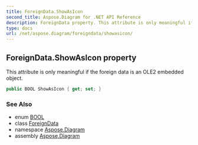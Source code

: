 ```yaml
---
title: ForeignData.ShowAsIcon
second_title: Aspose.Diagram for .NET API Reference
description: ForeignData property. This attribute is only meaningful if the foreign data is an OLE2 embedded object
type: docs
url: /net/aspose.diagram/foreigndata/showasicon/
---
```

## ForeignData.ShowAsIcon property

This attribute is only meaningful if the foreign data is an OLE2 embedded object.

```csharp
public BOOL ShowAsIcon { get; set; }
```

### See Also

* enum [BOOL](../../bool/)
* class [ForeignData](../)
* namespace [Aspose.Diagram](../../foreigndata/)
* assembly [Aspose.Diagram](../../../)


